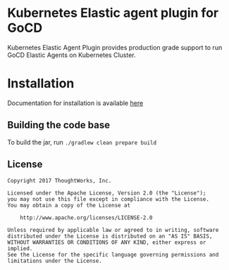 # Kubernetes Elastic agent plugin for GoCD

Kubernetes Elastic Agent Plugin provides production grade support to run GoCD Elastic Agents on Kubernetes Cluster.

# Installation

Documentation for installation is available [here](INSTALL.md)

## Building the code base

To build the jar, run `./gradlew clean prepare build`

## License

```plain
Copyright 2017 ThoughtWorks, Inc.

Licensed under the Apache License, Version 2.0 (the "License");
you may not use this file except in compliance with the License.
You may obtain a copy of the License at

    http://www.apache.org/licenses/LICENSE-2.0

Unless required by applicable law or agreed to in writing, software
distributed under the License is distributed on an "AS IS" BASIS,
WITHOUT WARRANTIES OR CONDITIONS OF ANY KIND, either express or implied.
See the License for the specific language governing permissions and
limitations under the License.
```
